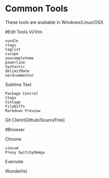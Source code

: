 Common Tools
========
These tools are avaliable in Windows/Linux/OSX.



#Edit Tools
Vi/Vim

	vundle
	ctags
	taglist
	cscope
	youcompleteme
	powerline
	Syntastic
	delimitMate
	nerdcommenter


Sublime Text
	
	Package Control
	Ctags
	Vintage
	FileDiffs
	Markdown Preview

	

Git Client(Github/SourceTree)


#Browser

Chrome

	vimium
	Proxy SwitchyOmega

Evernote

Wunderlist
